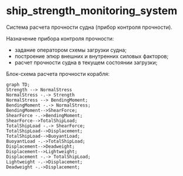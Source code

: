 # ship_strength_monitoring_system

Система расчета прочности судна (прибор контроля прочности).

Назначение прибора контроля прочности:
 - задание оператором схемы загрузки судна;
 - построение эпюр внешних и внутренних силовых факторов;
 - расчет прочности судна в текущем состоянии загрузки;


Блок-схема расчета прочности корабля:

```mermaid
graph TD;
Strength --> NormalStress
NormalStress -.-> Strength
NormalStress --> BendingMoment;
BendingMoment -.-> NormalStress;
BendingMoment-->ShearForce;
ShearForce -.->BendingMoment;
ShearForce-->TotalShipLoad;
TotalShipLoad -.-> ShearForce;
TotalShipLoad-->Displacement;
TotalShipLoad-->BuoyantLoad;
BuoyantLoad -.->TotalShipLoad;
Displacement-->Deadweight;
Displacement-->Lightweight;
Displacement -.-> TotalShipLoad;
Lightweight -.->Displacement;
Deadweight -.->Displacement;
```
